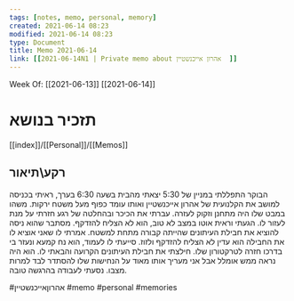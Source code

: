 ```yaml
---
tags: [notes, memo, personal, memory] 
created: 2021-06-14 08:23
modified: 2021-06-14 08:23
type: Document
title: Memo 2021-06-14
link: [[2021-06-14N1 | Private memo about אהרון אייכנשטיין  ]]
---
```

Week Of: [[2021-06-13]]
[[2021-06-14]]

# תזכיר בנושא
[[index]]/[[Personal]]/[[Memos]]

## רקע\תיאור

הבוקר התפללתי במניין של 5:30 יצאתי מהבית בשעה 6:30 בערך, ראיתי בכניסה למושב את הקלנועית של אהרון אייכנשטיין ואותו עומד כפוף מעל משטח ירקות. משהו במבט שלו היה מתחנן וזקוק לעזרה. עברתי את הכיכר ובהחלטה של רגע חזרתי  על מנת לעזור לו. הגעתי וראית אוטו במצב לא טוב, הוא לא הצליח להזדקף. מסתבר שהוא ניסה להוציא את חבילת העיתונים שהייתה קבורה מתחת למשטח. אמרתי לו שאני אוציא לו את החבילה הוא עדין לא הצליח להזדקף ולזוז. סייעתי לו לעמוד, הוא נח קמעא ונעזר בי בדרכו חזרה לטרקטורון שלו. חילצתי את חבילת העיתונים הקרועה והבאתי לו. הוא היה נראה ממש אומלל אבל אני מעריך אותו מאוד על הנחישות שלו להסתדר לבד למרות מצבו. נסעתי לעבודה בהרגשה טובה.

 
 
#אהרוןאייכנשטיין
#memo 
#personal
#memories